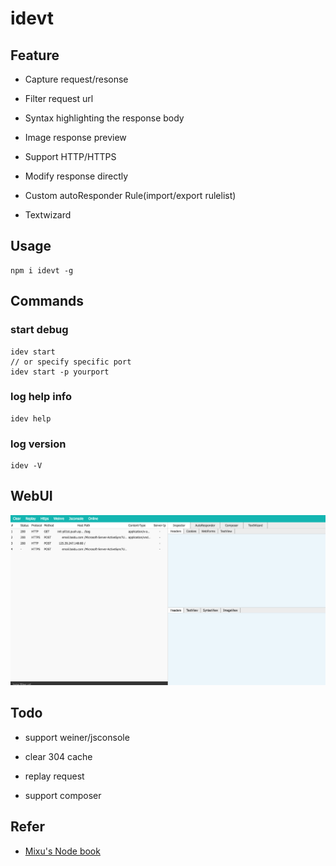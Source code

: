 # idevt

## Feature

- Capture request/resonse

- Filter request url

- Syntax highlighting the response body

- Image response preview

- Support HTTP/HTTPS

- Modify response directly

- Custom autoResponder Rule(import/export rulelist)

- Textwizard

## Usage

    npm i idevt -g

## Commands

### start debug

    idev start
    // or specify specific port
    idev start -p yourport

### log help info

    idev help

### log version

    idev -V

## WebUI

![](./image/ui.png)

## Todo

- support weiner/jsconsole

- clear 304 cache

- replay request

- support composer

## Refer

- [Mixu's Node book](http://book.mixu.net/node/ch10.html)
